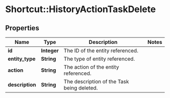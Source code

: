 # Shortcut::HistoryActionTaskDelete

## Properties
Name | Type | Description | Notes
------------ | ------------- | ------------- | -------------
**id** | **Integer** | The ID of the entity referenced. | 
**entity_type** | **String** | The type of entity referenced. | 
**action** | **String** | The action of the entity referenced. | 
**description** | **String** | The description of the Task being deleted. | 

